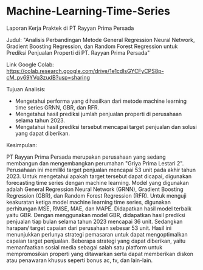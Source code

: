 # Machine-Learning-Time-Series
Laporan Kerja Praktek di PT Rayyan Prima Persada

Judul: "Analisis Perbandingan Metode General Regression Neural Network, Gradient Boosting Regression, dan Random Forest Regression untuk Prediksi Penjualan Properti di PT. Rayyan Prima Persada"

Link Google Colab: https://colab.research.google.com/drive/1e1cdlsGYCFyCPS8p-cM_pv69YVq3zudB?usp=sharing

Tujuan Analisis:
- Mengetahui performa yang dihasilkan dari metode machine learning time series GRNN, GBR, dan RFR.
- Mengetahui hasil prediksi jumlah penjualan properti di perusahaan selama tahun 2023.
- Mengatahui hasil prediksi tersebut mencapai target penjualan dan solusi yang dapat diberikan.

Kesimpulan:

PT Rayyan Prima Persada merupakan perusahaan yang sedang membangun dan mengembangkan perumahan "Griya Prima Lestari 2". Perusahaan ini memiliki target penjualan mencapai 53 unit pada akhir tahun 2023. Untuk mengetahui apakah target tersebut dapat dicapai, digunakan forecasting time series dengan machine learning. Model yang digunakan adalah General Regression Neural Network (GRNN), Gradient Boosting Regression (GBR), dan Random Forest Regression (RFR). Untuk menguji keakuratan ketiga model machine learning time series, digunakan perhitungan MSE, RMSE, MAE, dan MAPE. Didapatkan hasil model terbaik yaitu GBR. Dengan menggunakan model GBR, didapatkan hasil prediksi penjualan tiap bulan selama tahun 2023 mencapai 36 unit. Sedangkan harapan/ target capaian dari perusahaan sebesar 53 unit. Hasil ini menunjukkan perlunya strategi pemasaran untuk dapat mengoptimalkan capaian target penjualan. Beberapa strategi yang dapat diberikan, yaitu memanfaatkan sosial media sebagai salah satu platform untuk mempromosikan properti yang ditawarkan serta dapat memberikan diskon atau penawaran khusus seperti bonus ac, tv, dan lain-lain.
